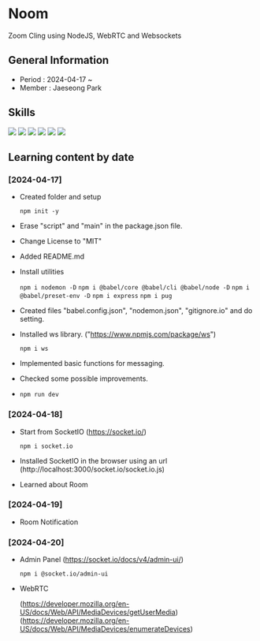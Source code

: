 # Noom

Zoom Cling using NodeJS, WebRTC and Websockets

## General Information
- Period : 2024-04-17 ~ 
- Member : Jaeseong Park

## Skills
<img src="https://img.shields.io/badge/Visual Studio Code-007ACC?style=for-the-badge&logo=visualstudiocode&logoColor=white">
<img src="https://img.shields.io/badge/HTML5-E34F26?style=for-the-badge&logo=html5&logoColor=white">
<img src="https://img.shields.io/badge/Javascript-F7DF1E?style=for-the-badge&logo=javascript&logoColor=white">
<img src="https://img.shields.io/badge/pug-A86454?style=for-the-badge&logo=pug&logoColor=white">
<img src="https://img.shields.io/badge/nodejs-339933?style=for-the-badge&logo=nodedotjs&logoColor=white">
<img src="https://img.shields.io/badge/websocket-010101?style=for-the-badge&logo=socketdotio&logoColor=white">

## Learning content by date

### [2024-04-17]
- Created folder and setup

    ```npm init -y```
- Erase "script" and "main" in the package.json file.
- Change License to "MIT"
- Added README.md
- Install utilities

    ```npm i nodemon -D```
    ```npm i @babel/core @babel/cli @babel/node -D```
    ```npm i @babel/preset-env -D```
    ```npm i express```
    ```npm i pug```
- Created files "babel.config.json", "nodemon.json", "gitignore.io" and do setting.
- Installed ws library. ("https://www.npmjs.com/package/ws")
  
  ```npm i ws```
- Implemented basic functions for messaging.
- Checked some possible improvements.
- ```npm run dev```

### [2024-04-18]
- Start from SocketIO (https://socket.io/)

  ```npm i socket.io```
- Installed SocketIO in the browser using an url (http://localhost:3000/socket.io/socket.io.js)
- Learned about Room

### [2024-04-19]
- Room Notification

### [2024-04-20]
- Admin Panel (https://socket.io/docs/v4/admin-ui/)

    ```npm i @socket.io/admin-ui```
- WebRTC
  
  (https://developer.mozilla.org/en-US/docs/Web/API/MediaDevices/getUserMedia)
  (https://developer.mozilla.org/en-US/docs/Web/API/MediaDevices/enumerateDevices)
